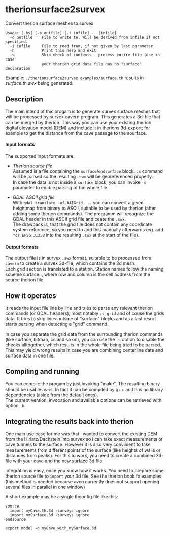 # therionsurface2survex
Convert therion surface meshes to survex

```
Usage: [-hs] [-o outfile] [-i infile] -- [infile]
  -o outfile    File to write to. Will be derived from infile if not specified.  
  -i infile     File to read from, if not given by last parameter. 
  -h            Print this help and exit.
  -s            Skip check of contents - process entire file (use in case
                your therion grid data file has no "surface" declaration
```
 
Example: `./therionsurface2survex examples/surface.th`
results in *surface.th.swx* being generated.


## Description
The main intend of this progam is to generate survex surface meshes that will
be processed by survex cavern program. This generates a 3d-file that can be
merged by therion. This way you can use your existing therion digital elevation
model (DEM) and include it in therions 3d-export; for example to get the distance
from the cave passage to the sourface.


#### Input formats
The supported input formats are:

- _Therion source file_  
Assumed is a file containing the `surface`/`endsurface` block. `cs` command will be parsed so the resulting `.swx` will be georeferenced properly.  
In case the data is not inside a `surface` block, you can invoke `-s` parameter to enable parsing of the whole file.

- _GDAL ASCII grid file_  
With `gdal_translate -of AAIGrid ...` you can convert a given heightmap from binary to ASCII, suitable to be used by therion (after adding some therion commands). The programm will recognize the GDAL header in this ASCII grid file and ceate the `.swx`.  
The drawback is, that the grid file does not contain any coordinate system reference, so you need to add this manually afterwards (eg. add `*cs EPSG:31258` into the resulting `.swx` at the start of the file).


#### Output formats
The output file is in survex `.swx` format, suitable to be processed from
`cavern` to create a survex 3d-file, which contains the 3d mesh.  
Each grid section is translated to a station. Station names follow the
naming scheme surface.<row>.<column>, where row and column is the cell address
from the source therion file.


## How it operates
It reads the input file line by line and tries to parse any relevant therion
commands (or GDAL headers), most notably `cs`, `grid` and of couse the grids data.
It tries to skip lines outside of "surface" blocks and as a last resort starts
parsing when detecting a "grid" command.

In case you separate the grid data from the surrounding therion commands (like
surface, bitmap, cs and so on), you can use the `-s` option to disable the
checks alltogether, which results in the whole file being tried to be parsed.
This may yield wrong results in case you are combining centerline data and
surface data in one file.


## Compiling and running
You can compile the progam by just invoking "make". The resulting binary should
be usable as-is. In fact it can be compiled by g++ and has no library dependencies
(aside from the default ones).  
The current version, invocation and available options can be retrieved with
option `-h`.


## Integrating the results back into therion
One main use case for me was that i wanted to convert the existing DEM from the
Hirlatz/Dachstein into survex so i can take exact measurements of cave tunnels
to the surface. However it is also very convinient to take measurements from
different points of the surface (like heights of walls or distances from peaks).
For this to work, you need to create a combined 3d-file with your cave and the
new surface 3d file.

Integration is easy, once you know how it works. You need to prepare some
therion source file to `import` your 3d file. See the therion book fo examples.  
(this method is needed because aven currently does not support opening
several files in parallel in one window)

A short example may be a single thconfig file like this:
```
source
  import myCave.th.3d -surveys ignore
  import mySurface.3d -surveys ignore
endsource

export model -o myCave_with_mySurface.3d
```
